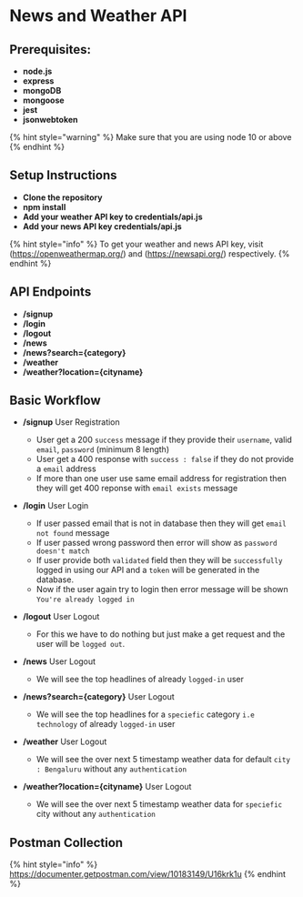 # News and Weather API

## Prerequisites:

- **node.js**
- **express**
- **mongoDB**
- **mongoose**
- **jest**
- **jsonwebtoken**

{% hint style="warning" %}
Make sure that you are using node 10 or above
{% endhint %}

## Setup Instructions

- **Clone the repository**
- **npm install**
- **Add your weather API key to credentials/api.js**
- **Add your news API key credentials/api.js**

{% hint style="info" %}
To get your weather and news API key, visit (https://openweathermap.org/) and (https://newsapi.org/) respectively.
{% endhint %}

## API Endpoints

- **/signup**
- **/login**
- **/logout**
- **/news**
- **/news?search={category}**
- **/weather**
- **/weather?location={cityname}**

## Basic Workflow

- **/signup** User Registration

  - User get a 200 `success` message if they provide their `username`, valid `email`, `password` (minimum 8 length)
  - User get a 400 response with `success : false` if they do not provide a `email` address
  - If more than one user use same email address for registration then they will get 400 reponse with `email exists` message

- **/login** User Login

  - If user passed email that is not in database then they will get `email not found` message
  - If user passed wrong password then error will show as `password doesn't match`
  - If user provide both `validated` field then they will be `successfully` logged in using our API and a `token` will be generated in the database.
  - Now if the user again try to login then error message will be shown `You're already logged in`

- **/logout** User Logout

  - For this we have to do nothing but just make a get request and the user will be `logged out`.

- **/news** User Logout

  - We will see the top headlines of already `logged-in` user

- **/news?search={category}** User Logout

  - We will see the top headlines for a `speciefic` category `i.e technology` of already `logged-in` user

- **/weather** User Logout

  - We will see the over next 5 timestamp weather data for default `city : Bengaluru` without any `authentication`

- **/weather?location={cityname}** User Logout

  - We will see the over next 5 timestamp weather data for `speciefic` city without any `authentication`

## Postman Collection

{% hint style="info" %}
https://documenter.getpostman.com/view/10183149/U16krk1u
{% endhint %}
